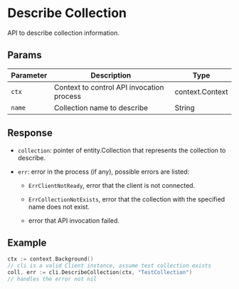 # Describe Collection

API to describe collection information.

## Params

| Parameter    | Description                                                  | Type                     |
| ------------ | ------------------------------------------------------------ | ------------------------ |
| `ctx`        | Context to control API invocation process                    | context.Context          |
| `name`       | Collection name to describe                                  | String                   |




## Response

- `collection`: pointer of entity.Collection that represents the collection to describe.

- `err`: error in the process (if any), possible errors are listed:

    - `ErrClientNotReady`, error that the client is not connected.

    - `ErrCollectionNotExists`, error that the collection with the specified name does not exist.

    - error that API invocation failed.

## Example

```go
ctx := context.Background()
// cli is a valid Client instance, assume test collection exists
coll, err := cli.DescribeCollection(ctx, "TestCollection")
// handles the error not nil
```
